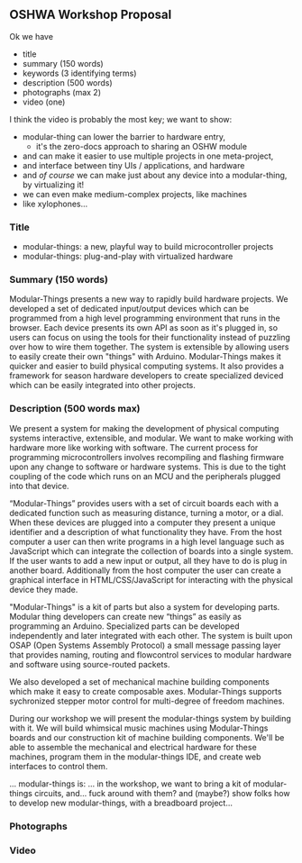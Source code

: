## OSHWA Workshop Proposal 

Ok we have

- title 
- summary (150 words)
- keywords (3 identifying terms)
- description (500 words)
- photographs (max 2)
- video (one) 

I think the video is probably the most key; we want to show:

- modular-thing can lower the barrier to hardware entry, 
  - it's the zero-docs approach to sharing an OSHW module 
- and can make it easier to use multiple projects in one meta-project,
- and interface between tiny UIs / applications, and hardware
- and *of course* we can make just about any device into a modular-thing, by virtualizing it! 
- we can even make medium-complex projects, like machines 
- like xylophones... 

### Title

- modular-things: a new, playful way to build microcontroller projects
- modular-things: plug-and-play with virtualized hardware 

### Summary (150 words)

Modular-Things presents a new way to rapidly build hardware projects. We developed a set of dedicated input/output devices which can be programmed from a high level programming environment that runs in the browser. Each device presents its own API as soon as it's plugged in, so users can focus on using the tools for their functionality instead of puzzling over how to wire them together. The system is extensible by allowing users to easily create their own "things" with Arduino. Modular-Things makes it quicker and easier to build physical computing systems. It also provides a framework for season hardware developers to create specialized deviced which can be easily integrated into other projects.

### Description (500 words max)

We present a system for making the development of physical computing systems interactive, extensible, and modular. We want to make working with hardware more like working with software. The current process for programming microcontrollers involves recompiling and flashing firmware upon any change to software or hardware systems. This is due to the tight coupling of the code which runs on an MCU and the peripherals plugged into that device. 

“Modular-Things” provides users with a set of circuit boards each with a dedicated function such as measuring distance, turning a motor, or a dial. When these devices are plugged into a computer they present a unique identifier and a description of what functionality they have. From the host computer a user can then write programs in a high level language such as JavaScript which can integrate the collection of boards into a single system. If the user wants to add a new input or output, all they have to do is plug in another board. Additionally from the host computer the user can create a graphical interface in HTML/CSS/JavaScript for interacting with the physical device they made.

"Modular-Things" is a kit of parts but also a system for developing parts. Modular thing developers can create new “things” as easily as programming an Arduino. Specialized parts can be developed independently and later integrated with each other. The system is built upon OSAP (Open Systems Assembly Protocol) a small message passing layer that provides naming, routing and flowcontrol services to modular hardware and software using source-routed packets.

We also developed a set of mechanical machine building components which make it easy to create composable axes. Modular-Things supports sychronized stepper motor control for multi-degree of freedom machines.

During our workshop we will present the modular-things system by building with it. We will build whimsical music machines using Modular-Things boards and our construction kit of machine building components. We'll be able to assemble the mechanical and electrical hardware for these machines, program them in the modular-things IDE, and create web interfaces to control them.


... modular-things is:
... in the workshop, we want to bring a kit of modular-things circuits, and... fuck around with them? and (maybe?) show folks how to develop new modular-things, with a breadboard project... 

### Photographs

### Video 